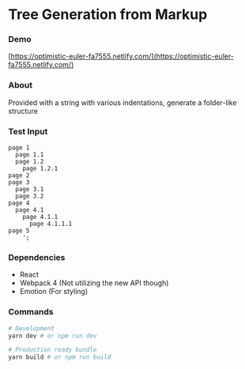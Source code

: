 # Tree Generation from Markup

### Demo

[https://optimistic-euler-fa7555.netlify.com/](https://optimistic-euler-fa7555.netlify.com/)

### About

Provided with a string with various indentations, generate a folder-like structure

### Test Input

```
page 1
  page 1.1
  page 1.2
    page 1.2.1
page 2
page 3
  page 3.1
  page 3.2
page 4
  page 4.1
    page 4.1.1
      page 4.1.1.1
page 5
    ';
```

### Dependencies

* React
* Webpack 4 (Not utilizing the new API though)
* Emotion (For styling)

### Commands

```bash
# Development
yarn dev # or npm run dev

# Production ready bundle
yarn build # or npm run build
```
